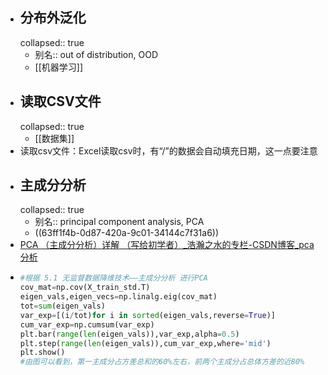 - ## 分布外泛化
  collapsed:: true
	- 别名:: out of distribution, OOD
	- [[机器学习]]
- ## 读取CSV文件
  collapsed:: true
	- [[数据集]]
- 读取csv文件：Excel读取csv时，有“/”的数据会自动填充日期，这一点要注意
- ## 主成分分析
  collapsed:: true
	- 别名:: principal component analysis, PCA
	- ((63ff1f4b-0d87-420a-9c01-34144c7f31a6))
- [PCA （主成分分析）详解 （写给初学者）_浩瀚之水的专栏-CSDN博客_pca分析](https://blog.csdn.net/a8039974/article/details/81285238)
- ```python
  #根据 5.1 无监督数据降维技术——主成分分析 进行PCA
  cov_mat=np.cov(X_train_std.T)
  eigen_vals,eigen_vecs=np.linalg.eig(cov_mat)
  tot=sum(eigen_vals)
  var_exp=[(i/tot)for i in sorted(eigen_vals,reverse=True)]
  cum_var_exp=np.cumsum(var_exp)
  plt.bar(range(len(eigen_vals)),var_exp,alpha=0.5)
  plt.step(range(len(eigen_vals)),cum_var_exp,where='mid')
  plt.show()
  #由图可以看到，第一主成分占方差总和的60%左右，前两个主成分占总体方差的近80%
  
  ```